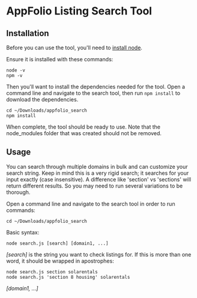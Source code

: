 # AppFolio Listing Search Tool

## Installation

Before you can use the tool, you'll need to [install node](https://nodejs.org/).

Ensure it is installed with these commands:

    node -v
    npm -v
    
Then you'll want to install the dependencies needed for the tool. Open a command line and navigate to the search tool, then run `npm install` to download the dependencies.

    cd ~/Downloads/appfolio_search
    npm install

When complete, the tool should be ready to use. Note that the node_modules folder that was created should not be removed.

## Usage

You can search through multiple domains in bulk and can customize your search string. Keep in mind this is a very rigid search; it searches for your input exactly (case insensitive). A difference like 'section' vs 'sections' will return different results. So you may need to run several variations to be thorough.

Open a command line and navigate to the search tool in order to run commands:

    cd ~/Downloads/appfolio_search

Basic syntax:

    node search.js [search] [domain1, ...]
    
*\[search]* is the string you want to check listings for. If this is more than one word, it should be wrapped in apostrophes:

    node search.js section solarentals
    node search.js 'section 8 housing' solarentals

*\[domain1, ...]*